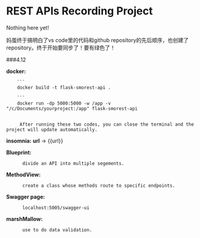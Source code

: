 # REST APIs Recording Project

Nothing here yet!

妈蛋终于搞明白了vs code里的代码和github repository的先后顺序，也创建了repository。终于开始要同步了！要有绿色了！

###4.12

 **docker:**

        ```
        docker build -t flask-smorest-api .
        
        ```
        docker run -dp 5000:5000 -w /app -v "/c/Documents/yourproject:/app" flask-smorest-api
        

         After running these two codes, you can close the terminal and the project will update automatically.

**insomnia:**  **url** -> {{url}} 

**Blueprint:**

          divide an API into multiple segements.

**MethodView:**

          create a class whose methods route to specific endpoints.

**Swagger page:**

          localhost:5005/swagger-ui

**marshMallow:**

          use to do data validation.